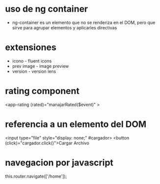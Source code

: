 # uso de ng container
- ng-container es un elemento que no se renderiza en el DOM, pero que sirve para agrupar elementos y aplicarles directivas

# extensiones
- icono - fluent icons
- prev image - image preview
- version - version lens

# rating component
<app-rating (rated)="manajarRated($event)" ></app-rating>

# referencia a un elemento del DOM
<input type="file" style="display: none;" #cargador>
<button (click)="cargador.click()">Cargar Archivo</button>

# navegacion por javascript
this.router.navigate(['/home']);
